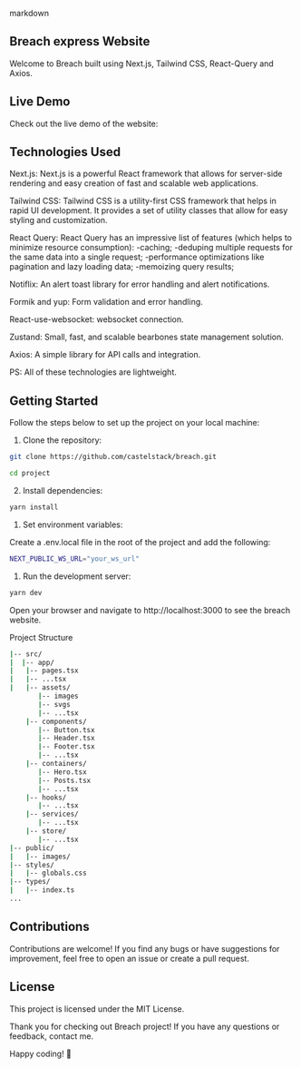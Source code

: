 <!-- @format -->

markdown

## Breach express Website

Welcome to Breach built using Next.js, Tailwind CSS, React-Query and Axios.

## Live Demo

Check out the live demo of the website:

## Technologies Used

Next.js: Next.js is a powerful React framework that allows for server-side rendering and easy creation of fast and scalable web applications.

Tailwind CSS: Tailwind CSS is a utility-first CSS framework that helps in rapid UI development. It provides a set of utility classes that allow for easy styling and customization.

React Query: React Query has an impressive list of features (which helps to minimize resource consumption):
-caching;
-deduping multiple requests for the same data into a single request;
-performance optimizations like pagination and lazy loading data;
-memoizing query results;

Notiflix: An alert toast library for error handling and alert notifications.

Formik and yup: Form validation and error handling.

React-use-websocket: websocket connection.

Zustand: Small, fast, and scalable bearbones state management solution.

Axios: A simple library for API calls and integration.

PS: All of these technologies are lightweight.


## Getting Started

Follow the steps below to set up the project on your local machine:

1. Clone the repository:

```bash
git clone https://github.com/castelstack/breach.git

cd project
```

2. Install dependencies:

```bash
yarn install
```

1. Set environment variables:

Create a .env.local file in the root of the project and add the following:

```bash
NEXT_PUBLIC_WS_URL="your_ws_url"
```

1. Run the development server:

```bash
yarn dev
```

Open your browser and navigate to http://localhost:3000 to see the breach website.

Project Structure

```bash
|-- src/
|  |-- app/
|   |-- pages.tsx
|   |-- ...tsx
|   |-- assets/
       |-- images
       |-- svgs
       |-- ...tsx
    |-- components/
       |-- Button.tsx
       |-- Header.tsx
       |-- Footer.tsx
       |-- ...tsx
    |-- containers/
       |-- Hero.tsx
       |-- Posts.tsx
       |-- ...tsx
    |-- hooks/
       |-- ...tsx
    |-- services/
       |-- ...tsx
    |-- store/
       |-- ...tsx
|-- public/
|   |-- images/
|-- styles/
|   |-- globals.css
|-- types/
|   |-- index.ts
...
```

## Contributions

Contributions are welcome! If you find any bugs or have suggestions for improvement, feel free to open an issue or create a pull request.

## License

This project is licensed under the MIT License.

Thank you for checking out Breach project! If you have any questions or feedback, contact me.

Happy coding! 🚀
